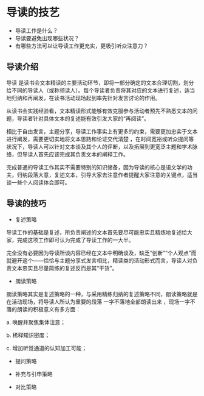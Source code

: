 # 导读的技艺
* 导读工作是什么？
* 导读要避免出现哪些状况？
* 有哪些方法可以让导读工作更充实，更吸引听众注意力？

## 导读介绍

导读 是读书会文本精读的主要活动环节，即将一部分确定的文本合理切割，划分给不同的导读人（或称领读人）。每个导读者负责将其对应的文本进行复述，适当地归纳和再阐发，在读书活动现场起到率先针对发言讨论的作用。

从读书会实践经验看，文本精读形式能够有效克服参与活动者预先不熟悉文本的问题，导读者针对具体文本的复述能有效引发大家的“再阅读”。

相比于自由发言，主题分享，导读工作事实上有更多的约束，需要更加忠实于文本进行阐发，需要更切实地将文本思路和论证交代清楚 ，在时间宽裕或听众提问等状况下，导读人可以针对文本谈及其个人的评断，以及拓展到更宽泛主题和学术脉络，但导读人首先应该完成其负责文本的阐释工作。

完成普通的导读工作其实不需要特别的知识储备，因为导读的核心是语文学的功夫，归纳段落大意，复述文本，引导大家去注意作者提醒大家注意的关键点，适当谈一些个人阅读体会即可。

## 导读的技巧
* 复述策略

导读工作的基础是复述，所负责阐述的文本首先要尽可能忠实且精炼地复述给大家，完成这项工作即可认为完成了导读工作的一大半。

完全没有必要因为导读所谈内容已经在文本中明确谈及，缺乏“创新”“个人观点”而就避开这个——恰恰与主题分享式发言相比，精读类的活动形式而言，导读人对负责文本忠实且尽量简练的复述反而是其“干货”。

* 朗读策略

朗读策略其实是复述策略的一种，与采用精练归纳的复述策略不同，朗读策略就是在活动现场，将导读人所认为重要的段落 一字不落地全部朗读出来 ，现场一字不落的朗读的积极意义有多方面：

a. 唤醒并聚焦集体注意；

b. 稀释知识密度；

c. 增加听觉通道的认知加工可能；

* 提问策略

* 补充与引申策略

* 对比策略
